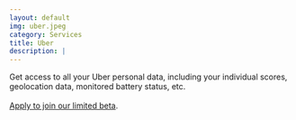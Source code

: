 ```yaml
---
layout: default
img: uber.jpeg
category: Services
title: Uber
description: |
---
```

Get access to all your Uber personal data, including your individual scores, geolocation data, monitored battery status, etc. 
<br>
<br>
<a href="mailto:GetMy@PersonalData?subject=PersonalData.IO Uber limited beta&body=Hi, I would like to join your Uber program to get access to my personal data. Please send me instructions ">Apply to join our limited beta</a>. 
